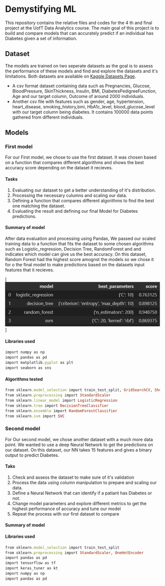 # Demystifying ML

This repository contains the relative files and codes for the 4 th and final project at
the UofT Data Analytics course. The main goal of this project is to build and compare 
models that can accurately predict if an individual has Diabetes given a set of information.   

## Dataset

The models are trained on two seperate datasets as the goal is to assess the performance
of these models and find and explore the datasets and it's limitations. Both datasets are available on 
[Kaggle Datasets Page](https://www.kaggle.com/datasets).
* A csv format dataset containing data such as Pregnancies, Glucose, BloodPressure, SkinThickness, 
Insulin, BMI, DiabetesPedigreeFunction, Age and our target column, Outcome of around 2000 individuals.
* Another csv file with features such as gender, age, hypertension, heart_disease, smoking_history,bmi, 
HbA1c_level, blood_glucose_level with our target column being diabetes. It contains 100000 data points gathered from
different individuals.

## Models

### First model

For our First model, we chose to use the first dataset. It was chosen based on a function that compares different algorithms and shows the best accuracy score depending on the dataset it recieves. 

#### Tasks

1. Evaluating our dataset to get a better understanding of it's distribution.
2. Processing the necessary culumns and scaling our data.
2. Defining a function that compares different algorithms to find the best one matching the dataset.
3. Evaluating the result and defining our final Model for Diabetes predictions.

#### Summary of model
After data evaluation and processing using Pandas, We passed our scaled training data to a function that fits the dataset to some chosen algorithms such as Logistic_regression, Decision Tree, RandomForest and and indicates which model can give us the best accuracy. On this dataset, Random Forest had the highest score amognst the models so we chose it for o the final model to make predictions based on the datasets input features that it recieves.

[![Scores](static/First_model_scores.png)]


#### Libraries used

```ruby
import numpy as np
import pandas as pd
import matplotlib.pyplot as plt
import seaborn as sns
```

#### Algorithms tested

```ruby
from sklearn.model_selection import train_test_split, GridSearchCV, ShuffleSplit
from sklearn.preprocessing import StandardScaler
from sklearn.linear_model import LogisticRegression
from sklearn.tree import DecisionTreeClassifier
from sklearn.ensemble import RandomForestClassifier
from sklearn.svm import SVC
```

### Second model

For Our second model, we chose another dataset with a much more data point. We wanted to use a deep Neural Network to get the predictions on our dataset. On this dataset, our NN takes 15 features and gives a binary output to predict Diabetes.

#### Taks

1. Check and assess the dataset to make sure of it's validation
2. Process the data using column manipulation to prepare and scaling our data.
3. Define a Neural Network that can identify if a patiant has Diabetes or not.
4. Change model parameters and explore different metrics to get the highest performance of accuracy and tune our model
5. Repeat the process with our first dataset to compare

#### Summary of model

#### Libraries used
```ruby
from sklearn.model_selection import train_test_split
from sklearn.preprocessing import StandardScaler, OneHotEncoder
import pandas as pd
import tensorflow as tf
import keras_tuner as kt
import numpy as np
import pandas as pd
```

###

